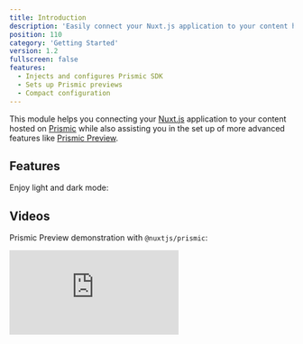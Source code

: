```yaml
---
title: Introduction
description: 'Easily connect your Nuxt.js application to your content hosted on Prismic'
position: 110
category: 'Getting Started'
version: 1.2
fullscreen: false
features:
  - Injects and configures Prismic SDK
  - Sets up Prismic previews
  - Compact configuration
---
```


This module helps you connecting your [Nuxt.js](https://nuxtjs.org) application to your content hosted on [Prismic](https://prismic.io) while also assisting you in the set up of more advanced features like [Prismic Preview](https://prismic.io/feature/scheduling-and-previews).

## Features

<list :items="features"></list>

<p class="flex items-center">Enjoy light and dark mode:&nbsp;<app-color-switcher class="inline-flex ml-2"></app-color-switcher></p>

## Videos

Prismic Preview demonstration with `@nuxtjs/prismic`:

<div class="relative w-full h-0" style="padding-bottom: 56.25%;">
  <iframe class="w-full h-full absolute inset-0" src="https://www.youtube.com/embed/2DtDsnWe2MU" frameborder="0" allow="accelerometer; autoplay; encrypted-media; gyroscope; picture-in-picture" allowfullscreen></iframe>
</div>
